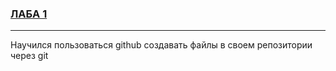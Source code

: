### [ЛАБА 1](https://github.com/SOSBorov/Lab-1)
________________________________________________________________________________________________________________________________________________________________
Научился пользоваться github создавать файлы в своем репозитории через git 
